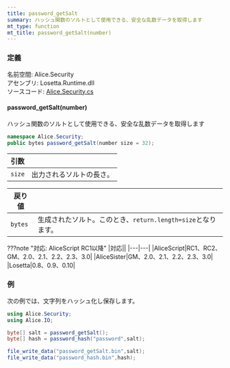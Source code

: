 ```yaml
---
title: password_getSalt
summary: ハッシュ関数のソルトとして使用できる、安全な乱数データを取得します
mt_type: function
mt_title: password_getSalt(number)
---
```


### 定義
名前空間: Alice.Security<br/>
アセンブリ: Losetta.Runtime.dll<br/>
ソースコード: [Alice.Security.cs](https://github.com/WSOFT-Project/Losetta/blob/master/Losetta.Runtime/Alice.Security.cs)

#### password_getSalt(number)

ハッシュ関数のソルトとして使用できる、安全な乱数データを取得します

```cs title="AliceScript"
namespace Alice.Security;
public bytes password_getSalt(number size = 32);
```

|引数| |
|-|-|
|`size`|出力されるソルトの長さ。|

|戻り値| |
|-|-|
|`bytes`|生成されたソルト。このとき、`return.length=size`となります。|

???note "対応: AliceScript RC1以降"
    |対応||
    |---|---|
    |AliceScript|RC1、RC2、GM、2.0、2.1、2.2、2.3、3.0|
    |AliceSister|GM、2.0、2.1、2.2、2.3、3.0|
    |Losetta|0.8、0.9、0.10|

### 例
次の例では、文字列をハッシュ化し保存します。

```cs title="AliceScript"
using Alice.Security;
using Alice.IO;

byte[] salt = password_getSalt();
byte[] hash = password_hash("password",salt);

file_write_data("password_getSalt.bin",salt);
file_write_data("password_hash.bin",hash);
```